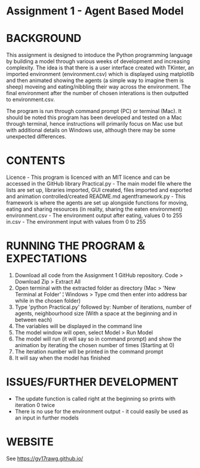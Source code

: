 # Assignment 1 - Agent Based Model

# BACKGROUND

This assignment is designed to intoduce the Python programming language by building a model through various weeks of development and increasing complexity. The idea is that there is a user interface created with TKinter, an imported environment (environment.csv) which is displayed using matplotlib and then animated showing the agents (a simple way to imagine them is sheep) moveing and eating/nibbling their way across the environment. The final environment after the number of chosen interations is then outputted to environment.csv.

The program is run through command prompt (PC) or terminal (Mac). It should be noted this program has been developed and tested on a Mac through terminal, hence instructions will primarily focus on Mac use but with additional details on Windows use, although there may be some unexpected differences.

# CONTENTS

Licence - This program is licenced with an MIT licence and can be accessed in the GitHub library
Practical.py - The main model file where the lists are set up, libraries imported, GUI created, files imported and exported and animation controlled/created
README.md
agentframework.py - This framework is where the agents are set up alongside functions for moving, eating and sharing resources (in reality, sharing the eaten environment)
environment.csv - The environment output after eating, values 0 to 255
in.csv - The environment input with values from 0 to 255

# RUNNING THE PROGRAM & EXPECTATIONS

1) Download all code from the Assignment 1 GitHub repository. Code > Download Zip > Extract All
2) Open terminal with the extracted folder as directory (Mac > 'New Terminal at Folder' ¦ Windows > Type cmd then enter into address bar while in the chosen folder)
3) Type 'python Practical.py' followed by: Number of iterations, number of agents, neighbourhood size (With a space at the beginning and in between each)
4) The variables will be displayed in the command line
5) The model window will open, select Model > Run Model
6) The model will run (it will say so in command prompt) and show the animation by iterating the chosen number of times (Starting at 0)
7) The iteration number will be printed in the command prompt
8) It will say when the model has finished

# ISSUES/FURTHER DEVELOPMENT

- The update function is called right at the beginning so prints with iteration 0 twice
- There is no use for the environment output - it could easily be used as an input in further models

# WEBSITE

See https://gy17rawg.github.io/
